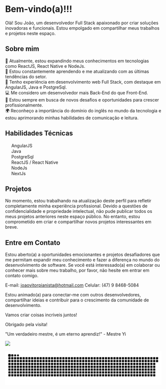 # Bem-vindo(a)!!!
Olá! Sou João, um desenvolvedor Full Stack apaixonado por criar soluções inovadoras e funcionais. Estou empolgado em compartilhar meus trabalhos e projetos neste espaço.

## Sobre mim
🔭 Atualmente, estou expandindo meus conhecimentos em tecnologias como ReactJS, React Native e NodeJs.\
🌱 Estou constantemente aprendendo e me atualizando com as últimas tendências do setor.\
👯 Tenho experiência em desenvolvimento web Full Stack, com destaque em AngularJS, Java e PostgreSql.\
💻 Me considero um desenvolvedor mais Back-End do que Front-End.\
🚀 Estou sempre em busca de novos desafios e oportunidades para crescer profissionalmente.\
🌍 Reconheço a importância do domínio do inglês no mundo da tecnologia e estou aprimorando minhas habilidades de comunicação e leitura.


## Habilidades Técnicas

<img src="https://cdn.jsdelivr.net/gh/devicons/devicon/icons/angularjs/angularjs-original.svg" width="16" height="15"/></i> AngularJS\
<img src="https://cdn.jsdelivr.net/gh/devicons/devicon/icons/java/java-original.svg"  width="16" height="15"/> Java\
<img src="https://cdn.jsdelivr.net/gh/devicons/devicon/icons/postgresql/postgresql-original.svg"  width="16" height="15"/> PostgreSql\
<img src="https://cdn.jsdelivr.net/gh/devicons/devicon/icons/react/react-original.svg"  width="16" height="15"/> ReactJS / React Native\
<img src="https://cdn.jsdelivr.net/gh/devicons/devicon/icons/nodejs/nodejs-original.svg" width="16" height="15"/> NodeJs\
<img src="https://cdn.jsdelivr.net/gh/devicons/devicon/icons/nextjs/nextjs-line.svg" width="16" height="15"/> NextJs

## Projetos
No momento, estou trabalhando na atualização deste perfil para refletir completamente minha experiência profissional. Devido a questões de confidencialidade e propriedade intelectual, não pude publicar todos os meus projetos anteriores neste espaço público. No entanto, estou comprometido em criar e compartilhar novos projetos interessantes em breve.

## Entre em Contato
Estou aberto(a) a oportunidades emocionantes e projetos desafiadores que me permitam expandir meu conhecimento e fazer a diferença no mundo do desenvolvimento de software. Se você está interessado(a) em colaborar ou conhecer mais sobre meu trabalho, por favor, não hesite em entrar em contato comigo.

E-mail: joaovitorpianista@hotmail.com
Celular: (47) 9 8468-5084

Estou animado(a) para conectar-me com outros desenvolvedores, compartilhar ideias e contribuir para o crescimento da comunidade de desenvolvimento.

Vamos criar coisas incríveis juntos!

Obrigado pela visita!

"Um verdadeiro mestre, é um eterno aprendiz!" - Mestre Yi

<a href="https://www.linkedin.com/in/seu-usuário-linkedln-aqui" target="_blank"><img src="https://img.shields.io/badge/-LinkedIn-%230077B5?style=for-the-badge&logo=linkedin&logoColor=white" target="_blank"></a>   
</div>

![Snake animation](https://raw.githubusercontent.com/JoaoBoll/README/output/github-contribution-grid-snake.svg)
